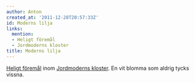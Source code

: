 ```yaml
---
author: Anton
created_at: '2011-12-28T20:57:33Z'
id: Moderns lilja
links:
  mention:
  - Heligt föremål
  - Jordmoderns kloster
title: Moderns lilja
---
```


[Heligt föremål] inom [Jordmoderns kloster]. En vit blomma som aldrig tycks vissna.

  [Heligt föremål]: Heligt_föremål
  [Jordmoderns kloster]: Jordmoderns_kloster
